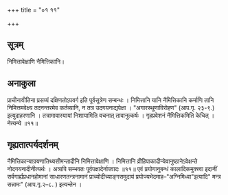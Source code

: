 +++
title = "०१ ११"

+++
## सूत्रम्
निमित्तावेक्षाणि नैमित्तिकानि।

## अनाकुला
प्राचीनावीतिना प्रसव्यं दक्षिणतोऽपवर्ग इति पूर्वसूत्रेण सम्बन्धः ।
निमित्तानि यानि नैमित्तिकानि कर्माणि तानि निमित्तमवेक्ष्य तदनन्तरमेव कर्तव्यानि, न तत्र उदगयनाद्यपेक्षा ।
"अगारस्थूणाविरोहण" (आप.गृ. २३-९.) इत्युदाहरणानि ।
तत्रामावास्यायां निशायामिति वचनात् तावानुत्कर्षः ।
गृहप्रवेशनं नैमित्तिकमिति केचित् ।
नेत्यन्ये ॥११॥

## गृह्यतात्पर्यदर्शनम्
नैमित्तिकान्याग्रयणातिथ्यसीमन्तादीनि निमित्तावेक्षाणि ।
निमित्तानि व्रीहिपाकादीन्येवानुष्ठानेऽवेक्षन्ते नोदगयनादीनीत्यर्थः ।
अत्रापि सम्भवतः पूर्वपक्षादेर्नापवादः ॥११॥
एवं प्रयोगानुबन्धं कालादिकमुक्त्त्वा इदानीं सर्वगार्ह्यप्रधानहोमानां साधारणतन्त्रनामानं प्राच्योदीच्याङ्गसमुदायं प्रयोज्यभेदमाह–"अग्निमिध्वा"इत्यादि" मन्त्र सन्नामः" (आप.गृ.२–८. ) इत्यन्तेन ।
